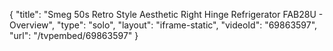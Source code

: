 {
    "title": "Smeg 50s Retro Style Aesthetic Right Hinge Refrigerator FAB28U - Overview",
    "type": "solo",
    "layout": "iframe-static",
    "videoId": "69863597",
    "url": "\/tvpembed\/69863597"
}